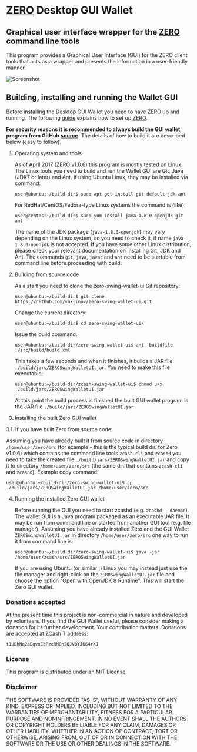 # [ZERO](https://bitcointalk.org/index.php?topic=1796036.460) Desktop GUI Wallet

## Graphical user interface wrapper for the [ZERO](https://bitcointalk.org/index.php?topic=1796036.460) command line tools

This program provides a Graphical User Interface (GUI) for the ZERO client tools that acts as a wrapper and 
presents the information in a user-friendly manner.

![Screenshot](https://github.com/vaklinov/zero-swing-wallet-ui/raw/master/docs/ZeroWallet.png "Main Window")


## Building, installing and running the Wallet GUI

Before installing the Desktop GUI Wallet you need to have ZERO up and running. The following [guide](https://github.com/zerocurrency/zero) explains how to set up [ZERO](https://bitcointalk.org/index.php?topic=1796036.460). 

**For security reasons it is recommended to always build the GUI wallet program from GitHub**
**[source](https://github.com/vaklinov/zero-swing-wallet-ui/archive/master.zip).**
The details of how to build it are described below (easy to follow). 

1. Operating system and tools

   As of April 2017 (ZERO v1.0.6) this program is mostly tested on Linux. The Linux tools you need 
   to build and run the Wallet GUI are Git, Java (JDK7 or later) and Ant. If using Ubuntu Linux, 
   they may be installed via command: 
   ```
   user@ubuntu:~/build-dir$ sudo apt-get install git default-jdk ant
   ``` 
   For RedHat/CentOS/Fedora-type Linux systems the command is (like):
   ```
   user@centos:~/build-dir$ sudo yum install java-1.8.0-openjdk git ant 
   ```
   The name of the JDK package (`java-1.8.0-openjdk`) may vary depending on the Linux system, so you need to
   check it, if name `java-1.8.0-openjdk` is not accepted.
   If you have some other Linux distribution, please check your relevant documentation on installing Git, 
   JDK and Ant. The commands `git`, `java`, `javac` and `ant` need to be startable from command line 
   before proceeding with build.

2. Building from source code

   As a start you need to clone the zero-swing-wallet-ui Git repository:
   ```
   user@ubuntu:~/build-dir$ git clone https://github.com/vaklinov/zero-swing-wallet-ui.git
   ```
   Change the current directory:
   ```
   user@ubuntu:~/build-dir$ cd zero-swing-wallet-ui/
   ```
   Issue the build command:
   ```
   user@ubuntu:~/build-dir/zero-swing-wallet-ui$ ant -buildfile ./src/build/build.xml
   ```
   This takes a few seconds and when it finishes, it builds a JAR file `./build/jars/ZEROSwingWalletUI.jar`. 
   You need to make this file executable:
   ```
   user@ubuntu:~/build-dir/zcash-swing-wallet-ui$ chmod u+x ./build/jars/ZEROSwingWalletUI.jar
   ```
   At this point the build process is finished the built GUI wallet program is the JAR 
   file `./build/jars/ZEROSwingWalletUI.jar`

3. Installing the built Zero GUI wallet

  3.1. If you have built Zero from source code:

   Assuming you have already built it from source code in directory `/home/user/zero/src` (for 
   example - this is the typical build dir. for Zero v1.0.6) which contains the command line tools `zcash-cli` 
   and `zcashd` you need to take the created file `./build/jars/ZEROSwingWalletUI.jar` and copy it 
   to directory `/home/user/zero/src` (the same dir. that contains `zcash-cli` and `zcashd`). Example copy command:
   ```
   user@ubuntu:~/build-dir/zero-swing-wallet-ui$ cp ./build/jars/ZEROSwingWalletUI.jar /home/user/zero/src    
   ```

4. Running the installed Zero GUI wallet

   Before running the GUI you need to start zcashd (e.g. `zcashd --daemon`). The wallet GUI is a Java program packaged 
   as an executable JAR file. It may be run from command line or started from another GUI tool (e.g. file manager). 
   Assuming you have already installed Zero and the GUI Wallet `ZEROSwingWalletUI.jar` in 
   directory `/home/user/zero/src` one way to run it from command line is:
   ```
   user@ubuntu:~/build-dir/zero-swing-wallet-ui$ java -jar /home/user/zcash/src/ZEROSwingWalletUI.jar
   ```
   If you are using Ubuntu (or similar ;) Linux you may instead just use the file manager and 
   right-click on the `ZEROSwingWalletUI.jar` file and choose the option "Open with OpenJDK 8 Runtime". 
   This will start the Zero GUI wallet.

### Donations accepted
At the present time this project is non-commercial in nature and developed by volunteers. If you find the GUI
Wallet useful, please consider making a donation for its further development. Your contribution matters! Donations 
are accepted at ZCash T address:
```
t1UDhNq2aEqvxEbPzcRM8n2QJV8YJ664rXJ
```

### License
This program is distributed under an [MIT License](https://github.com/vaklinov/zero-swing-wallet-ui/raw/master/LICENSE).

### Disclaimer

THE SOFTWARE IS PROVIDED "AS IS", WITHOUT WARRANTY OF ANY KIND, EXPRESS OR
IMPLIED, INCLUDING BUT NOT LIMITED TO THE WARRANTIES OF MERCHANTABILITY,
FITNESS FOR A PARTICULAR PURPOSE AND NONINFRINGEMENT. IN NO EVENT SHALL THE
AUTHORS OR COPYRIGHT HOLDERS BE LIABLE FOR ANY CLAIM, DAMAGES OR OTHER
LIABILITY, WHETHER IN AN ACTION OF CONTRACT, TORT OR OTHERWISE, ARISING FROM,
OUT OF OR IN CONNECTION WITH THE SOFTWARE OR THE USE OR OTHER DEALINGS IN THE
SOFTWARE.
